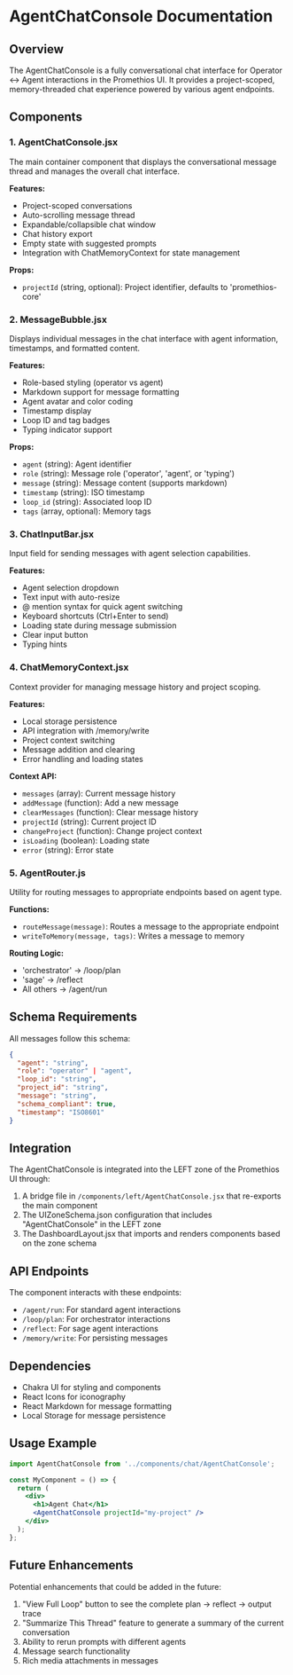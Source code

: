 # AgentChatConsole Documentation

## Overview

The AgentChatConsole is a fully conversational chat interface for Operator ↔ Agent interactions in the Promethios UI. It provides a project-scoped, memory-threaded chat experience powered by various agent endpoints.

## Components

### 1. AgentChatConsole.jsx

The main container component that displays the conversational message thread and manages the overall chat interface.

**Features:**
- Project-scoped conversations
- Auto-scrolling message thread
- Expandable/collapsible chat window
- Chat history export
- Empty state with suggested prompts
- Integration with ChatMemoryContext for state management

**Props:**
- `projectId` (string, optional): Project identifier, defaults to 'promethios-core'

### 2. MessageBubble.jsx

Displays individual messages in the chat interface with agent information, timestamps, and formatted content.

**Features:**
- Role-based styling (operator vs agent)
- Markdown support for message formatting
- Agent avatar and color coding
- Timestamp display
- Loop ID and tag badges
- Typing indicator support

**Props:**
- `agent` (string): Agent identifier
- `role` (string): Message role ('operator', 'agent', or 'typing')
- `message` (string): Message content (supports markdown)
- `timestamp` (string): ISO timestamp
- `loop_id` (string): Associated loop ID
- `tags` (array, optional): Memory tags

### 3. ChatInputBar.jsx

Input field for sending messages with agent selection capabilities.

**Features:**
- Agent selection dropdown
- Text input with auto-resize
- @ mention syntax for quick agent switching
- Keyboard shortcuts (Ctrl+Enter to send)
- Loading state during message submission
- Clear input button
- Typing hints

### 4. ChatMemoryContext.jsx

Context provider for managing message history and project scoping.

**Features:**
- Local storage persistence
- API integration with /memory/write
- Project context switching
- Message addition and clearing
- Error handling and loading states

**Context API:**
- `messages` (array): Current message history
- `addMessage` (function): Add a new message
- `clearMessages` (function): Clear message history
- `projectId` (string): Current project ID
- `changeProject` (function): Change project context
- `isLoading` (boolean): Loading state
- `error` (string): Error state

### 5. AgentRouter.js

Utility for routing messages to appropriate endpoints based on agent type.

**Functions:**
- `routeMessage(message)`: Routes a message to the appropriate endpoint
- `writeToMemory(message, tags)`: Writes a message to memory

**Routing Logic:**
- 'orchestrator' → /loop/plan
- 'sage' → /reflect
- All others → /agent/run

## Schema Requirements

All messages follow this schema:

```json
{
  "agent": "string",
  "role": "operator" | "agent",
  "loop_id": "string",
  "project_id": "string",
  "message": "string",
  "schema_compliant": true,
  "timestamp": "ISO8601"
}
```

## Integration

The AgentChatConsole is integrated into the LEFT zone of the Promethios UI through:

1. A bridge file in `/components/left/AgentChatConsole.jsx` that re-exports the main component
2. The UIZoneSchema.json configuration that includes "AgentChatConsole" in the LEFT zone
3. The DashboardLayout.jsx that imports and renders components based on the zone schema

## API Endpoints

The component interacts with these endpoints:

- `/agent/run`: For standard agent interactions
- `/loop/plan`: For orchestrator interactions
- `/reflect`: For sage agent interactions
- `/memory/write`: For persisting messages

## Dependencies

- Chakra UI for styling and components
- React Icons for iconography
- React Markdown for message formatting
- Local Storage for message persistence

## Usage Example

```jsx
import AgentChatConsole from '../components/chat/AgentChatConsole';

const MyComponent = () => {
  return (
    <div>
      <h1>Agent Chat</h1>
      <AgentChatConsole projectId="my-project" />
    </div>
  );
};
```

## Future Enhancements

Potential enhancements that could be added in the future:

1. "View Full Loop" button to see the complete plan → reflect → output trace
2. "Summarize This Thread" feature to generate a summary of the current conversation
3. Ability to rerun prompts with different agents
4. Message search functionality
5. Rich media attachments in messages
